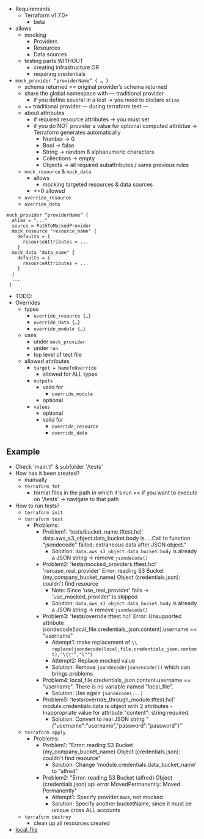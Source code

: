 - Requirements
    - Terraform v1.7.0+
        - beta
- allows
    - mocking
        - Providers
        - Resources
        - Data sources
    - testing parts WITHOUT
        - creating infrastructure OR
        - requiring credentials
- `mock_provider “providerName” { … }`
    - schema returned == original provider’s schema returned
    - share the global namespace with — traditional provider
      - if you define several in a test → you need to declare `alias`
    - == traditional provider — during terraform test —
    - about attributes
      - if required resource attributes → you must set
      - if you do NOT provider a value for optional computed attribtue → Terraform generates automatically
        - Number → 0
        - Bool → false
        - String → random 8 alphanumeric characters
        - Collections → empty
        - Objects → all required subattributes / same previous rules
    - `mock_resource` & `mock_data`
      - allows
        - mocking targeted resources & data sources
      -  +=0 allowed
    - `override_resource`
    - `override_data`
```
mock_provider “providerName” {
  alias = "..."
  source = PathToMockedProvider
  mock_resource "resource_name" {
    defaults = {
      resourceAttributes = ...
    }
  mock_data "data_name" {
    defaults = {
      resourceAttributes = ...
    }
  }
  ...
 }
```
- TODO:
- Overrides
  - types
    - `override_resource {…}`
    - `override_data {…}`
    - `override_module {…}`
  - uses
    - under `mock_provider`
    - under `run`
    - top level of test file
  - allowed attributes
    - `target = NameToOverride`
      - allowed for ALL types
    - `outputs`
      - valid for
        - `override_module`
      - optional
    - `values`
      - optional
      - valid for
        - `override_resource`
        - `override_data`

## Example
* Check 'main.tf' & subfolder '/tests'
* How has it been created?
  * manually
  * `terraform fmt`
    * format files in the path in which it's run == if you want to execute on '/tests' -> navigate to that path
* How to run tests?
  * `terraform init`
  * `terraform test`
    * Problems:
      * Problem1: 'tests/bucket_name.tftest.hcl' data.aws_s3_object.data_bucket.body is ....Call to function "jsondecode" failed: extraneous data after JSON object."
        * Solution: `data.aws_s3_object.data_bucket.body` is already a JSON string -> remove `jsondecode()`
      * Problem2: 'tests/mocked_providers.tftest.hcl' 'run.use_real_provider' Error: reading S3 Bucket (my_company_bucket_name) Object (credentials.json): couldn't find resource
        * Note: Since 'use_real_provider' fails -> 'use_mocked_provider' is skipped
        * Solution: `data.aws_s3_object.data_bucket.body` is already a JSON string -> remove `jsondecode()`
      * Problem3: 'tests/override.tftest.hcl' Error: Unsupported attribute jsondecode(local_file.credentials_json.content).username == "username"
        * Attempt1: make replacement of `\\` `replace(jsondecode(local_file.credentials_json.content),"\\\"","\"")`
        * Attempt2: Replace mocked value
        * Solution: Remove `jsondecode(jsonencode())` which can brings problems
      * Problem4:  local_file.credentials_json.content.username == "username". There is no variable named "local_file".
        * Solution: Use again `jsondecode(...)`
      * Problem5: 'tests/override_through_module.tftest.hcl' module.credentials.data is object with 2 attributes - Inappropriate value for attribute "content": string required.
        * Solution: Convert to real JSON string "{\"username\":\"username\",\"password\":\"password\"}"'
  * `terraform apply`
    * Problems:
      * Problem1: "Error: reading S3 Bucket (my_company_bucket_name) Object (credentials.json): couldn't find resource"
        * Solution: Change 'module.credentials.data_bucket_name' to "alfred"
      * Problem2: "Error: reading S3 Bucket (alfred) Object (credentials.json)  api error MovedPermanently: Moved Permanently"
        * Attempt1: Specify provider.aws, not mocked
        * Solution: Specify another bucketName, since it must be unique cross ALL accounts
  * `terraform destroy`
    * clean up all resources created
* [local_file](https://registry.terraform.io/providers/hashicorp/local/latest/docs/resources/file)
